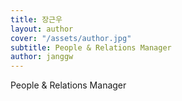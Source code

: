 ```yaml
---
title: 장근우
layout: author
cover: "/assets/author.jpg"
subtitle: People & Relations Manager
author: janggw
---
```


People & Relations Manager